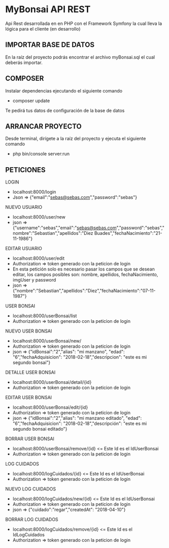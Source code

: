 MyBonsai API REST
=================
Api Rest desarrollada en en PHP con el Framework Symfony la cual lleva la lógica para el cliente (en desarrollo)


IMPORTAR BASE DE DATOS
----------------------
En la raíz del proyecto podrás encontrar el archivo myBonsai.sql el cual deberás importar.

COMPOSER
--------
Instalar dependencias ejecutando el siguiente comando
+ composer update

Te pedirá tus datos de configuración de la base de datos

ARRANCAR PROYECTO
-----------------
Desde terminal, dirígete a la raíz del proyecto y ejecuta el siguiente comando
+ php bin/console server:run


PETICIONES
----------
 LOGIN
+ localhost:8000/login
+ Json => {"email":"sebas@sebas.com","password":"sebas"}

NUEVO USUARIO
+ localhost:8000/user/new
+ json => {"username":"sebas","email":"sebas@sebas.com","password":"sebas","nombre":"Sebastian","apellidos":"Diez Buades","fechaNacimiento":"21-11-1986"}

EDITAR USUARIO
+ localhost:8000/user/edit
+ Authorization => token generado con la peticion de login
+ En esta petición solo es necesario pasar los campos que se desean editar, los campos posibles son: nombre, apellidos, fechaNacimiento, imgUser y password
+ json => {"nombre":"Sebastian","apellidos":"Diez","fechaNacimiento":"07-11-1987"}

USER BONSAI
+ localhost:8000/userBonsai/list
+ Authorization => token generado con la peticion de login

NUEVO USER BONSAI
+ localhost:8000/userBonsai/new/
+ Authorization => token generado con la peticion de login
+ json => {"idBonsai":"2","alias": "mi manzano", "edad": "6","fechaAdquisicion": "2018-02-18","descripcion": "este es mi segundo bonsai"}

DETALLE USER BONSAI
+ localhost:8000/userBonsai/detail/{id}
+ Authorization => token generado con la peticion de login

EDITAR USER BONSAI
+ localhost:8000/userBonsai/edit/{id}
+ Authorization => token generado con la peticion de login
+ json => {"idBonsai":"2","alias": "mi manzano editado", "edad": "6","fechaAdquisicion": "2018-02-18","descripción": "este es mi segundo bonsai editado"}

BORRAR USER BONSAI
+ localhost:8000/userBonsai/remove/{id} <= Este Id es el IdUserBonsai
+ Authorization => token generado con la peticion de login

LOG CUIDADOS
+ localhost:8000/logCuidados/{id} <= Este Id es el IdUserBonsai
+ Authorization => token generado con la peticion de login

NUEVO LOG CUIDADOS
+ localhost:8000/logCuidados/new/{id} <= Este Id es el IdUserBonsai
+ Authorization => token generado con la peticion de login
+ json => {"cuidado":"regar","createdAt": "2018-04-10"}

BORRAR LOG CUIDADOS
+ localhost:8000/logCuidados/remove/{id} <= Este Id es el IdLogCuidados
+ Authorization => token generado con la peticion de login
